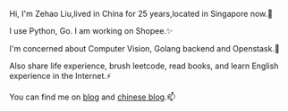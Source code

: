 <!--
**liuzehao/liuzehao** is a ✨ _special_ ✨ repository because its `README.md` (this file) appears on your GitHub profile.

Here are some ideas to get you started:

- 🔭 I’m currently working on ...
- 🌱 I’m currently learning ...
- 👯 I’m looking to collaborate on ...
- 🤔 I’m looking for help with ...
- 💬 Ask me about ...
- 📫 How to reach me: ...
- 😄 Pronouns: ...
- ⚡ Fun fact: ...
-->
Hi, I'm Zehao Liu,lived in China for 25 years,located in Singapore now.🔭

I use Python, Go. I am working on Shopee.✨

I'm concerned about Computer Vision, Golang backend and Openstask.🌱

Also share life experience, brush leetcode, read books, and learn English experience in the Internet.⚡

You can find me on [blog](https://liuzehao.github.io) and [chinese blog](https://blog.csdn.net/liu506039293).📫

